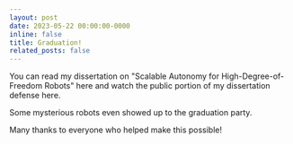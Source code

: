 ```yaml
---
layout: post
date: 2023-05-22 00:00:00-0000
inline: false
title: Graduation!
related_posts: false
---
```


You can read my dissertation on "Scalable Autonomy for High-Degree-of-Freedom
Robots" here and watch the public portion of my dissertation defense here. 

Some mysterious robots even showed up to the graduation party. 

Many thanks to everyone who helped make this possible! 
